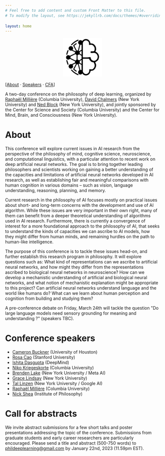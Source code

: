 ```yaml
---
# Feel free to add content and custom Front Matter to this file.
# To modify the layout, see https://jekyllrb.com/docs/themes/#overriding-theme-defaults

layout: home
---
```


<p style="text-align:center;"><img width="25%" src="logo.png" alt="Logo" loading="lazy"></p>

[[About](#about) · [Speakers](#conference-speakers) · [CFA](#call-for-abstract)]

A two-day conference on the philosophy of deep learning, organized by [Raphaël Millière](https://raphaelmilliere.com) (Columbia University), [David Chalmers](https://consc.net/) (New York University) and [Ned Block](https://www.nedblock.us/) (New York University), and jointly sponsored by the Center for Science and Society (Columbia University) and the Center for Mind, Brain, and Consciousness (New York University).

# About

This conference will explore current issues in AI research from the perspective of the philosophy of mind, cognitive science, neuroscience, and computational linguistics, with a particular attention to recent work on deep artificial neural networks. The goal is to bring together leading philosophers and scientists working on gaining a better understanding of the capacities and limitations of artificial neural networks developed in AI research, as well as establishing fair and meaningful comparisons with human cognition in various domains – such as vision, language understanding, reasoning, planning, and memory. 

Current research in the philosophy of AI focuses mostly on practical issues about short- and long-term concerns with the development and use of AI algorithm. While these issues are very important in their own right, many of them can benefit from a deeper theoretical understanding of algorithms used in AI research. Furthermore, there is currently a convergence of interest for a more foundational approach to the philosophy of AI, that seeks to understand the kinds of capacities we can ascribe to AI models, how they might differ from human minds, and remaining hurdles on the path to human-like intelligence. 

The purpose of this conference is to tackle these issues head-on, and further establish this research program in philosophy. It will explore questions such as: What kind of representations can we ascribe to artificial neural networks, and how might they differ from the representations ascribed to biological neural networks in neuroscience? How can we develop a mechanistic understanding of artificial and biological neural networks, and what notion of mechanistic explanation might be appropriate to this project? Can artificial neural networks understand language and the world like humans do? What can we learn about human perception and cognition from building and studying them?

A pre-conference debate on Friday, March 24th will tackle the question "Do large language models need sensory grounding for meaning and understanding ?" (speakers TBC).

# Conference speakers

- [Cameron Buckner](https://scholar.google.com/citations?user=OXgCldoAAAAJ&hl=en&oi=ao) (University of Houston)
- [Rosa Cao](https://scholar.google.com/citations?hl=en&user=Zq4LxlUAAAAJ) (Stanford University)
- [Ishita Dasgupta](https://scholar.google.com/citations?hl=en&user=eJt6cSIAAAAJ) (DeepMind)
- [Niko Kriegeskorte](https://scholar.google.com/citations?hl=en&user=w6M4YN4AAAAJ) (Columbia University)
- [Brenden Lake](https://scholar.google.com/citations?hl=en&user=vspmOX8AAAAJ) (New York University / Meta AI) 
- [Grace Lindsay](https://scholar.google.com/citations?user=4kETHY4AAAAJ&hl=en&oi=sra) (New York University)
- [Tal Linzen](https://scholar.google.com/citations?hl=en&user=5mJDXjoAAAAJ) (New York University / Google AI) 
- [Raphaël Millière](https://scholar.google.com/citations?hl=en&user=_2kiRH0AAAAJ) (Columbia University)
- [Nick Shea](https://scholar.google.com/citations?hl=en&user=zWV1_3oAAAAJ) (Institute of Philosophy)

# Call for abstracts

We invite abstract submissions for a few short talks and poster presentations addressing the topic of the conference. Submissions from graduate students and early career researchers are particularly encouraged. Please send a title and abstract (500-750 words) to phildeeplearning@gmail.com by January 22nd, 2023 (11.59pm EST).

